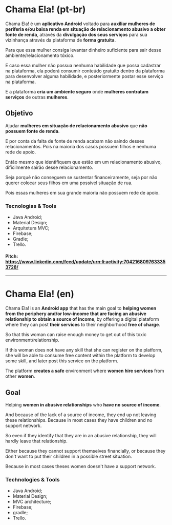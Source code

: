 # Chama Ela! (pt-br)

Chama Ela! é um **aplicativo Android** voltado para **auxiliar mulheres de periferia e/ou baixa renda em situação de relacionamento abusivo a obter fonte de renda**, através da **divulgação dos seus serviços** para sua vizinhança através da plataforma de **forma gratuita**.

Para que essa mulher consiga levantar dinheiro suficiente para sair desse ambiente/relacionamento tóxico.

E caso essa mulher não possua nenhuma habilidade que possa cadastrar na plataforma, ela poderá consumir conteúdo gratuito dentro da plataforma para desenvolver alguma habilidade, e posteriormente postar esse serviço na plataforma.

E a plataforma **cria um ambiente seguro** onde **mulheres contratam serviços** de outras **mulheres**.

## Objetivo 

Ajudar **mulheres em situação de relacionamento abusivo** que **não possuem fonte de renda**.

E por conta da falta de fonte de renda acabam não saindo desses relacionamentos. Pois na maioria dos casos possuem filhos e nenhuma rede de apoio. 

Então mesmo que identifiquem que estão em um relacionamento abusivo, dificilmente sairão desse relacionamento. 

Seja porquê não conseguem se sustentar financeiramente, seja por não querer colocar seus filhos em uma possível situação de rua. 

Pois essas mulheres em sua grande maioria não possuem rede de apoio.

### Tecnologias & Tools

* Java Android;
* Material Design;
* Arquitetura MVC;
* Firebase;
* Gradle;
* Trello.

#### **Pitch:** https://www.linkedin.com/feed/update/urn:li:activity:7042168097633353728/
-------------------------------------------------------------------------------------------------------------------------------------------

# Chama Ela! (en)

Chama Ela! is an **Android app** that has the main goal to **helping women from the periphery and/or low-income that are facing an abusive relationship to obtain a source of income**, by offering a digital plataform where they can post **their services** to their neighborhood **free of charge**.

So that this woman can raise enough money to get out of this toxic environment/relationship.

If this woman does not have any skill that she can register on the platform, she will be able to consume free content within the platform to develop some skill, and later post this service on the platform.

The platform **creates a safe** environment where **women hire services** from other **women**.

## Goal

Helping **women in abusive relationships** who **have no source of income**.

And because of the lack of a source of income, they end up not leaving these relationships. Because in most cases they have children and no support network.

So even if they identify that they are in an abusive relationship, they will hardly leave that relationship. 

Either because they cannot support themselves financially, or because they don't want to put their children in a possible street situation. 

Because in most cases theses women doesn't have a support network.

### Technologies & Tools

* Java Android;
* Material Design;
* MVC architecture;
* Firebase;
* gradle;
* Trello.


<!-- Possuir uma área exclusiva para mulheres aprenderem de forma gratuita alguma habilidade que facilite ela levantar algum valor financeiro, de modo que consigam sair do relacionamento abusivo e reconstruir suas vidas em outro lugar.

A plataforma também abre possibilidade para mulheres disponibilizarem mentorias voluntárias para essas mulheres.

Dentro da área de ensino possuirá um mecanismo sutil para que essa mulher consiga entrar em contato com assistentes sociais, de modo que possam ter uma ajuda especializada dentro da lei.

Ajudar mulheres em situação de relacionamento abusivo a sairem desse contexto tóxico e reconstruírem a vida longe de seus abusadores.

Possibilitar essas mulheres a terem uma vida de verdade, e perceberem que existe muita coisa boa fora desse relacionamento abusivo para ser visto e aproveitado.

Existe vida fora de um relacionamento abusivo.

Aplicativo Android voltado para auxiliar mulheres de periferia e/ou baixa renda a obter uma renda extra, através da divulgação dos seus serviços para sua vizinhança através da plataforma. E caso não possua nenhuma habilidade que possa cadastrar na plataforma, esta disponibilizará conteúdo gratuito para que essas mulheres desenvolvam alguma habilidade e possam posteriormente disponibilizar na plataforma seus serviços -->

